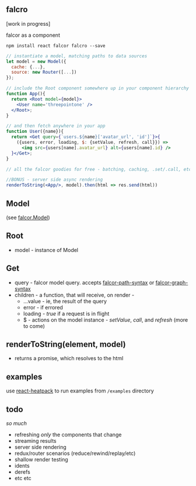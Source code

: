 falcro
---

[work in progress]

falcor as a component

`npm install react falcor falcro --save`


```jsx
// instantiate a model, matching paths to data sources
let model = new Model({
  cache: {...},
  source: new Router([...])
});

// include the Root component somewhere up in your component hierarchy
function App(){
  return <Root model={model}>
    <User name='threepointone' />
  </Root>;
}

// and then fetch anywhere in your app
function User({name}){
  return <Get query={`users.${name}['avatar_url', 'id']`}>{
    ({users, error, loading, $: {setValue, refresh, call}}) =>
      <img src={users[name].avatar_url} alt={users[name].id} />
  }</Get>;
}

// all the falcor goodies for free - batching, caching, .set/.call, etc

//BONUS - server side async rendering
renderToString(<App/>, model).then(html => res.send(html))
```

Model
---

(see [falcor.Model](https://netflix.github.io/falcor/doc/Model.html))

Root
---

- model - instance of Model

Get
---

- query - falcor model query. accepts [falcor-path-syntax](https://www.npmjs.com/package/falcor-path-syntax) or [falcor-graph-syntax](https://www.npmjs.com/package/falcor-graph-syntax)
- children - a function, that will receive, on render -
  - ...value - ie, the result of the query
  - error - if errored
  - loading - _true_ if a request is in flight
  - $ - actions on the model instance - _setValue_, _call_, and _refresh_ (more to come)

renderToString(element, model)
---

 - returns a promise, which resolves to the html


examples
---

use [react-heatpack](https://github.com/insin/react-heatpack) to run examples from `/examples` directory


todo
---

*so much*
- refreshing *only* the components that change
- streaming results
- server side rendering
- redux/router scenarios (reduce/rewind/replay/etc)
- shallow render testing
- idents
- derefs
- etc etc





